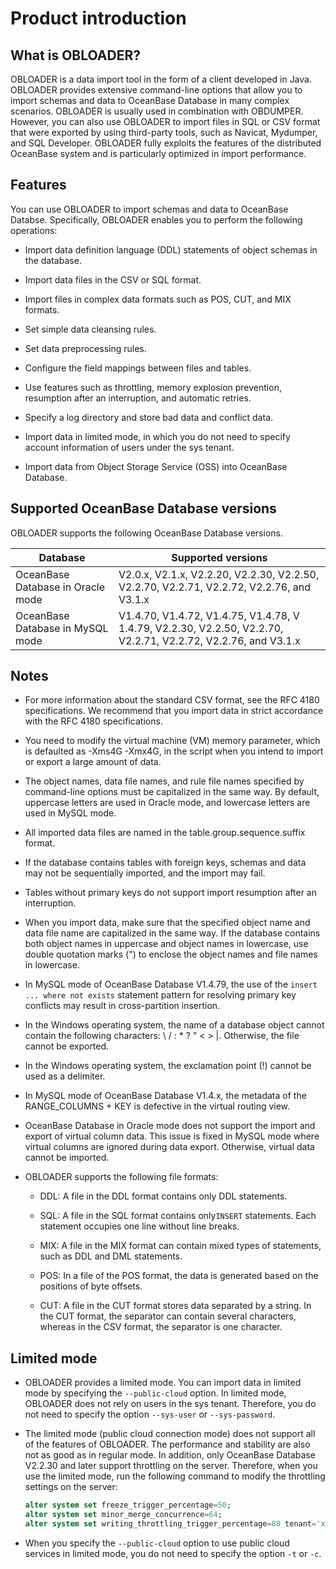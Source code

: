 Product introduction 
=========================================



What is OBLOADER? 
--------------------------------------

OBLOADER is a data import tool in the form of a client developed in Java. OBLOADER provides extensive command-line options that allow you to import schemas and data to OceanBase Database in many complex scenarios. OBLOADER is usually used in combination with OBDUMPER. However, you can also use OBLOADER to import files in SQL or CSV format that were exported by using third-party tools, such as Navicat, Mydumper, and SQL Developer. OBLOADER fully exploits the features of the distributed OceanBase system and is particularly optimized in import performance.

Features 
-----------------------------

You can use OBLOADER to import schemas and data to OceanBase Databse. Specifically, OBLOADER enables you to perform the following operations:

* Import data definition language (DDL) statements of object schemas in the database.

  

* Import data files in the CSV or SQL format.

  

* Import files in complex data formats such as POS, CUT, and MIX formats.

  

* Set simple data cleansing rules.

  

* Set data preprocessing rules.

  

* Configure the field mappings between files and tables.

  

* Use features such as throttling, memory explosion prevention, resumption after an interruption, and automatic retries.

  

* Specify a log directory and store bad data and conflict data.

  

* Import data in limited mode, in which you do not need to specify account information of users under the sys tenant.

  

* Import data from Object Storage Service (OSS) into OceanBase Database.

  




Supported OceanBase Database versions 
----------------------------------------------------------

OBLOADER supports the following OceanBase Database versions.


|           **Database**            |                                             **Supported versions**                                             |
|-----------------------------------|----------------------------------------------------------------------------------------------------------------|
| OceanBase Database in Oracle mode | V2.0.x, V2.1.x, V2.2.20, V2.2.30, V2.2.50, V2.2.70, V2.2.71, V2.2.72, V2.2.76, and V3.1.x                      |
| OceanBase Database in MySQL mode  | V1.4.70, V1.4.72, V1.4.75, V1.4.78, V 1.4.79, V2.2.30, V2.2.50, V2.2.70, V2.2.71, V2.2.72, V2.2.76, and V3.1.x |



Notes 
--------------------------

* For more information about the standard CSV format, see the RFC 4180 specifications. We recommend that you import data in strict accordance with the RFC 4180 specifications.

  

* You need to modify the virtual machine (VM) memory parameter, which is defaulted as -Xms4G -Xmx4G, in the script when you intend to import or export a large amount of data.

  

* The object names, data file names, and rule file names specified by command-line options must be capitalized in the same way. By default, uppercase letters are used in Oracle mode, and lowercase letters are used in MySQL mode.

  

* All imported data files are named in the table.group.sequence.suffix format.

  

* If the database contains tables with foreign keys, schemas and data may not be sequentially imported, and the import may fail.

  

* Tables without primary keys do not support import resumption after an interruption.

  

* When you import data, make sure that the specified object name and data file name are capitalized in the same way. If the database contains both object names in uppercase and object names in lowercase, use double quotation marks (") to enclose the object names and file names in lowercase.

  

* In MySQL mode of OceanBase Database V1.4.79, the use of the `insert ... where not exists` statement pattern for resolving primary key conflicts may result in cross-partition insertion.

  

* In the Windows operating system, the name of a database object cannot contain the following characters: \\ / : \* ? " \< \> \|. Otherwise, the file cannot be exported.

  

* In the Windows operating system, the exclamation point (!) cannot be used as a delimiter.

  

* In MySQL mode of OceanBase Database V1.4.x, the metadata of the RANGE_COLUMNS + KEY is defective in the virtual routing view.

  

* OceanBase Database in Oracle mode does not support the import and export of virtual column data. This issue is fixed in MySQL mode where virtual columns are ignored during data export. Otherwise, virtual data cannot be imported.

  

* OBLOADER supports the following file formats:

  * DDL: A file in the DDL format contains only DDL statements.

    
  
  * SQL: A file in the SQL format contains only`INSERT` statements. Each statement occupies one line without line breaks.

    
  
  * MIX: A file in the MIX format can contain mixed types of statements, such as DDL and DML statements.

    
  
  * POS: In a file of the POS format, the data is generated based on the positions of byte offsets.

    
  
  * CUT: A file in the CUT format stores data separated by a string. In the CUT format, the separator can contain several characters, whereas in the CSV format, the separator is one character.

    
  

  




Limited mode 
---------------------------------

* OBLOADER provides a limited mode. You can import data in limited mode by specifying the `--public-cloud` option. In limited mode, OBLOADER does not rely on users in the sys tenant. Therefore, you do not need to specify the option `--sys-user` or `--sys-password`.

  

* The limited mode (public cloud connection mode) does not support all of the features of OBLOADER. The performance and stability are also not as good as in regular mode. In addition, only OceanBase Database V2.2.30 and later support throttling on the server. Therefore, when you use the limited mode, run the following command to modify the throttling settings on the server:

  ```sql
  alter system set freeze_trigger_percentage=50;
  alter system set minor_merge_concurrence=64;
  alter system set writing_throttling_trigger_percentage=80 tenant='xxx';
  ```

  




<!-- -->

* When you specify the `--public-cloud` option to use public cloud services in limited mode, you do not need to specify the option `-t` or `-c`.

  



